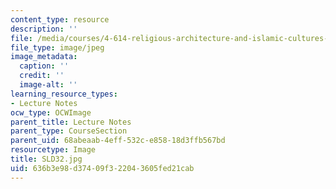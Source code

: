 ```yaml
---
content_type: resource
description: ''
file: /media/courses/4-614-religious-architecture-and-islamic-cultures-fall-2002/636b3e98d37409f322043605fed21cab_SLD32.jpg
file_type: image/jpeg
image_metadata:
  caption: ''
  credit: ''
  image-alt: ''
learning_resource_types:
- Lecture Notes
ocw_type: OCWImage
parent_title: Lecture Notes
parent_type: CourseSection
parent_uid: 68abeaab-4eff-532c-e858-18d3ffb567bd
resourcetype: Image
title: SLD32.jpg
uid: 636b3e98-d374-09f3-2204-3605fed21cab
---
```


